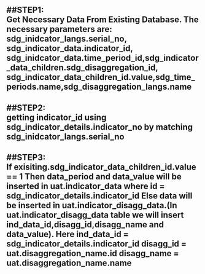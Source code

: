 ##STEP1:  
	Get Necessary Data From Existing Database. The necessary parameters are:
	sdg_inidcator_langs.serial_no, sdg_indicator_data.indicator_id,
	sdg_inidcator_data.time_period_id,sdg_indicator_data_children.sdg_disaggregation_id,
	sdg_indicator_data_children_id.value,sdg_time_periods.name,sdg_disaggregation_langs.name
------------------------------------------------------------------------------------------------
##STEP2:  
	getting indicator_id using sdg_indicator_details.indicator_no by matching sdg_inidcator_langs.serial_no
------------------------------------------------------------------------------------------------

##STEP3:  
	If exisiting.sdg_indicator_data_children_id.value == 1 Then data_period and data_value will be inserted in uat.indicator_data where id = sdg_indicator_details.indicator_id
	Else data will be inserted in  uat.indicator_disagg_data.(In uat.indicator_disagg_data table we will insert ind_data_id,disagg_id,disagg_name and data_value).
	Here 
	ind_data_id = sdg_indicator_details.indicator_id
	disagg_id = uat.disaggregation_name.id
	disagg_name = uat.disaggregation_name.name
--------------------------------------------------------------------------------------------------